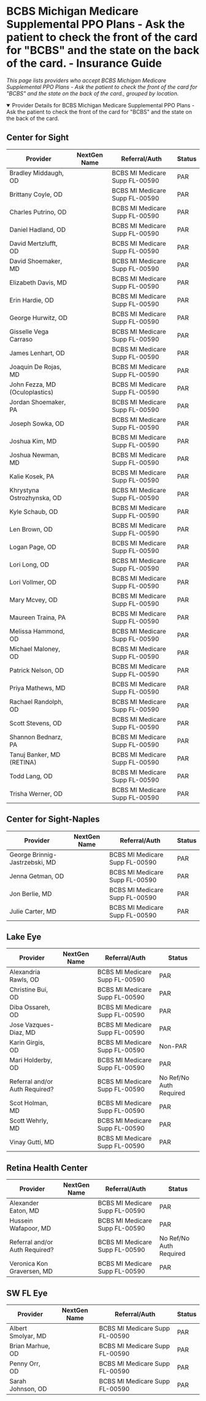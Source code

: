 # BCBS Michigan Medicare Supplemental PPO Plans - Ask the patient to check the front of the card for "BCBS" and the state on the back of the card. - Insurance Guide

*This page lists providers who accept BCBS Michigan Medicare Supplemental PPO Plans - Ask the patient to check the front of the card for "BCBS" and the state on the back of the card., grouped by location.*

<details open><summary>Provider Details for BCBS Michigan Medicare Supplemental PPO Plans - Ask the patient to check the front of the card for "BCBS" and the state on the back of the card.</summary>

## Center for Sight

| Provider | NextGen Name | Referral/Auth | Status |
|----------|-------------|--------------|--------|
| Bradley Middaugh, OD |  | BCBS MI Medicare Supp FL-00590 | PAR |
| Brittany Coyle, OD |  | BCBS MI Medicare Supp FL-00590 | PAR |
| Charles Putrino, OD |  | BCBS MI Medicare Supp FL-00590 | PAR |
| Daniel Hadland, OD |  | BCBS MI Medicare Supp FL-00590 | PAR |
| David Mertzlufft, OD |  | BCBS MI Medicare Supp FL-00590 | PAR |
| David Shoemaker, MD |  | BCBS MI Medicare Supp FL-00590 | PAR |
| Elizabeth Davis, MD |  | BCBS MI Medicare Supp FL-00590 | PAR |
| Erin Hardie, OD |  | BCBS MI Medicare Supp FL-00590 | PAR |
| George Hurwitz, OD |  | BCBS MI Medicare Supp FL-00590 | PAR |
| Gisselle Vega Carraso |  | BCBS MI Medicare Supp FL-00590 | PAR |
| James Lenhart, OD |  | BCBS MI Medicare Supp FL-00590 | PAR |
| Joaquin De Rojas, MD |  | BCBS MI Medicare Supp FL-00590 | PAR |
| John Fezza, MD (Oculoplastics) |  | BCBS MI Medicare Supp FL-00590 | PAR |
| Jordan Shoemaker, PA |  | BCBS MI Medicare Supp FL-00590 | PAR |
| Joseph Sowka, OD |  | BCBS MI Medicare Supp FL-00590 | PAR |
| Joshua Kim, MD |  | BCBS MI Medicare Supp FL-00590 | PAR |
| Joshua Newman, MD |  | BCBS MI Medicare Supp FL-00590 | PAR |
| Kalie Kosek, PA |  | BCBS MI Medicare Supp FL-00590 | PAR |
| Khrystyna Ostrozhynska, OD |  | BCBS MI Medicare Supp FL-00590 | PAR |
| Kyle Schaub, OD |  | BCBS MI Medicare Supp FL-00590 | PAR |
| Len Brown, OD |  | BCBS MI Medicare Supp FL-00590 | PAR |
| Logan Page, OD |  | BCBS MI Medicare Supp FL-00590 | PAR |
| Lori Long, OD |  | BCBS MI Medicare Supp FL-00590 | PAR |
| Lori Vollmer, OD |  | BCBS MI Medicare Supp FL-00590 | PAR |
| Mary Mcvey, OD |  | BCBS MI Medicare Supp FL-00590 | PAR |
| Maureen Traina, PA |  | BCBS MI Medicare Supp FL-00590 | PAR |
| Melissa Hammond, OD |  | BCBS MI Medicare Supp FL-00590 | PAR |
| Michael Maloney, OD |  | BCBS MI Medicare Supp FL-00590 | PAR |
| Patrick Nelson, OD |  | BCBS MI Medicare Supp FL-00590 | PAR |
| Priya Mathews, MD |  | BCBS MI Medicare Supp FL-00590 | PAR |
| Rachael Randolph, OD |  | BCBS MI Medicare Supp FL-00590 | PAR |
| Scott Stevens, OD |  | BCBS MI Medicare Supp FL-00590 | PAR |
| Shannon Bednarz, PA |  | BCBS MI Medicare Supp FL-00590 | PAR |
| Tanuj Banker, MD (RETINA) |  | BCBS MI Medicare Supp FL-00590 | PAR |
| Todd Lang, OD |  | BCBS MI Medicare Supp FL-00590 | PAR |
| Trisha Werner, OD |  | BCBS MI Medicare Supp FL-00590 | PAR |

## Center for Sight-Naples

| Provider | NextGen Name | Referral/Auth | Status |
|----------|-------------|--------------|--------|
| George Brinnig-Jastrzebski, MD |  | BCBS MI Medicare Supp FL-00590 | PAR |
| Jenna Getman, OD |  | BCBS MI Medicare Supp FL-00590 | PAR |
| Jon Berlie, MD |  | BCBS MI Medicare Supp FL-00590 | PAR |
| Julie Carter, MD |  | BCBS MI Medicare Supp FL-00590 | PAR |

## Lake Eye 

| Provider | NextGen Name | Referral/Auth | Status |
|----------|-------------|--------------|--------|
| Alexandria Rawls, OD |  | BCBS MI Medicare Supp FL-00590 | PAR |
| Christine Bui, OD |  | BCBS MI Medicare Supp FL-00590 | PAR |
| Diba Ossareh, OD |  | BCBS MI Medicare Supp FL-00590 | PAR |
| Jose Vazques-Diaz, MD |  | BCBS MI Medicare Supp FL-00590 | PAR |
| Karin Girgis, OD |  | BCBS MI Medicare Supp FL-00590 | Non-PAR |
| Mari Holderby, OD |  | BCBS MI Medicare Supp FL-00590 | PAR |
| Referral and/or Auth Required? |  | BCBS MI Medicare Supp FL-00590 | No Ref/No Auth Required |
| Scot Holman, MD |  | BCBS MI Medicare Supp FL-00590 | PAR |
| Scott Wehrly, MD |  | BCBS MI Medicare Supp FL-00590 | PAR |
| Vinay Gutti, MD |  | BCBS MI Medicare Supp FL-00590 | PAR |

## Retina Health Center

| Provider | NextGen Name | Referral/Auth | Status |
|----------|-------------|--------------|--------|
| Alexander Eaton, MD |  | BCBS MI Medicare Supp FL-00590 | PAR |
| Hussein Wafapoor, MD |  | BCBS MI Medicare Supp FL-00590 | PAR |
| Referral and/or Auth Required? |  | BCBS MI Medicare Supp FL-00590 | No Ref/No Auth Required |
| Veronica Kon Graversen, MD |  | BCBS MI Medicare Supp FL-00590 | PAR |

## SW FL Eye

| Provider | NextGen Name | Referral/Auth | Status |
|----------|-------------|--------------|--------|
| Albert Smolyar, MD |  | BCBS MI Medicare Supp FL-00590 | PAR |
| Brian Marhue, OD |  | BCBS MI Medicare Supp FL-00590 | PAR |
| Penny Orr, OD |  | BCBS MI Medicare Supp FL-00590 | PAR |
| Sarah Johnson, OD |  | BCBS MI Medicare Supp FL-00590 | PAR |

</details>

